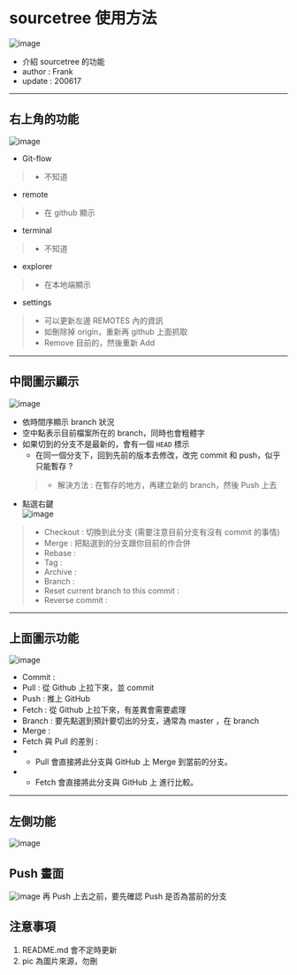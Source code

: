 # sourcetree 使用方法
![image](https://github.com/Frank0321/GitHubTest/blob/master/sourcetree_png/%E6%95%B4%E9%AB%94%E5%9C%96%E7%A4%BA.png)
- 介紹 sourcetree 的功能
- author : Frank
- update : 200617
---
## 右上角的功能
![image](https://github.com/Frank0321/GitHubTest/blob/master/sourcetree_png/%E5%8F%B3%E4%B8%8A%E8%A7%92%E5%8A%9F%E8%83%BD.png)
- Git-flow
> - 不知道
- remote
> - 在 github 顯示
- terminal
> - 不知道
- explorer
> - 在本地端顯示
- settings
> - 可以更新左邊 REMOTES 內的資訊
> - 如刪除掉 origin，重新再 github 上面抓取
> - Remove 目前的，然後重新 Add
---
## 中間圖示顯示
![image](https://github.com/Frank0321/GitHubTest/blob/master/sourcetree_png/%E4%B8%AD%E9%96%93%E5%9C%96%E7%A4%BA%E9%A1%AF%E7%A4%BA.png)
- 依時間序顯示 branch 狀況
- 空中點表示目前檔案所在的 branch，同時也會粗體字
- 如果切到的分支不是最新的，會有一個 `HEAD` 標示
  - 在同一個分支下，回到先前的版本去修改，改完 commit 和 push，似乎只能暫存 ?
  >  - 解決方法 : 在暫存的地方，再建立新的 branch，然後 Push 上去
- 點選右鍵
<br>![image](https://github.com/Frank0321/GitHubTest/blob/master/sourcetree_png/%E4%B8%AD%E9%96%93branch%E5%8F%B3%E9%8D%B5.png)</br>
> - Checkout : 切換到此分支 (需要注意目前分支有沒有 commit 的事情)
> - Merge : 把點選到的分支跟你目前的作合併
> - Rebase :
> - Tag :
> - Archive :
> - Branch :
> - Reset current branch to this commit : 
> - Reverse commit :
---
## 上面圖示功能
![image](https://github.com/Frank0321/GitHubTest/blob/master/sourcetree_png/%E4%B8%8A%E9%9D%A2%E5%9C%96%E7%A4%BA%E5%8A%9F%E8%83%BD.png)
- Commit : 
- Pull : 從 Github 上拉下來，並 commit
- Push : 推上 GitHub
- Fetch : 從 Github 上拉下來，有差異會需要處理 
- Branch : 要先點選到預計要切出的分支，通常為 master ，在 branch
- Merge :
- Fetch 與 Pull 的差別 : 
- - Pull 會直接將此分支與 GitHub 上 Merge 到當前的分支。
- - Fetch 會直接將此分支與 GitHub 上 進行比較。 
---
## 左側功能
![image](https://github.com/Frank0321/GitHubTest/blob/master/sourcetree_png/%E5%B7%A6%E5%81%B4%E5%8A%9F%E8%83%BD.png)

## Push 畫面
![image](https://github.com/Frank0321/GitHubTest/blob/master/sourcetree_png/push%20%E7%9A%84%E7%95%AB%E9%9D%A2.png)
再 Push 上去之前，要先確認 Push 是否為當前的分支


## 注意事項
1. README.md 會不定時更新
2. pic 為圖片來源，勿刪
> 

